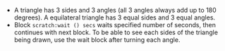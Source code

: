 -  A triangle has 3 sides and 3 angles (all 3 angles always add up to 180 degrees).
   A equilateral triangle has 3 equal sides and 3 equal angles.
-  Block `scratch:wait () secs` waits specified number of seconds, then continues with next block.
   To be able to see each sides of the triangle being drawn, use the wait block after turning each angle.
